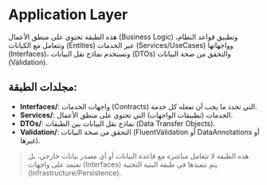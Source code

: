 # Application Layer

هذه الطبقة تحتوي على منطق الأعمال (Business Logic) وتطبيق قواعد النظام، وتتعامل مع الكيانات (Entities) عبر الخدمات (Services/UseCases) وواجهاتها (Interfaces)، وتستخدم نماذج نقل البيانات (DTOs) والتحقق من صحة البيانات (Validation).

## مجلدات الطبقة:
- **Interfaces/**: واجهات الخدمات (Contracts) التي تحدد ما يجب أن تفعله كل خدمة.
- **Services/**: الخدمات (تطبيقات الواجهات) التي تحتوي على منطق الأعمال.
- **DTOs/**: نماذج نقل البيانات بين الطبقات (Data Transfer Objects).
- **Validation/**: التحقق من صحة البيانات (FluentValidation أو DataAnnotations أو غيرها).

> هذه الطبقة لا تتعامل مباشرة مع قاعدة البيانات أو أي مصدر بيانات خارجي، بل تعتمد على واجهات (Interfaces) يتم تنفيذها في طبقة البنية التحتية (Infrastructure/Persistence). 